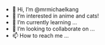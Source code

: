 - 👋 Hi, I’m @mrmichaelkang
- 👀 I’m interested in anime and cats!
- 🌱 I’m currently learning ...
- 💞️ I’m looking to collaborate on ...
- 📫 How to reach me ...

<!---
mrmichaelkang/mrmichaelkang is a ✨ special ✨ repository because its `README.md` (this file) appears on your GitHub profile.
You can click the Preview link to take a look at your changes.
--->
